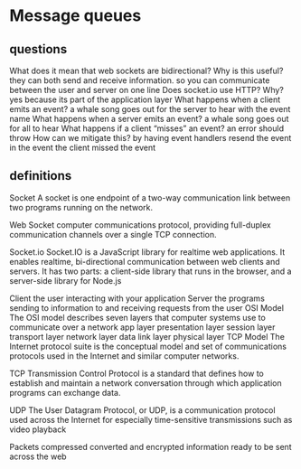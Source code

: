 # Message queues

## questions

What does it mean that web sockets are bidirectional? Why is this useful?
they can both send and receive information. so you can communicate between the user and server on one line
Does socket.io use HTTP? Why?
yes because its part of the application layer
What happens when a client emits an event?
a whale song goes out for the server to hear with the event name
What happens when a server emits an event?
a whale song goes out for all to hear
What happens if a client “misses” an event?
an error should throw
How can we mitigate this?
by having event handlers resend the event in the event the client missed the event

## definitions

Socket
A socket is one endpoint of a two-way communication link between two programs running on the network.
<!-- https://docs.oracle.com/javase/tutorial/networking/sockets/definition.html#:~:text=Definition%3A,address%20and%20a%20port%20number. -->
Web Socket
computer communications protocol, providing full-duplex communication channels over a single TCP connection.
<!-- https://en.wikipedia.org/wiki/WebSocket#:~:text=WebSocket%20is%20a%20computer%20communications,being%20standardized%20by%20the%20W3C. -->
Socket.io
Socket.IO is a JavaScript library for realtime web applications. It enables realtime, bi-directional communication between web clients and servers. It has two parts: a client-side library that runs in the browser, and a server-side library for Node.js
<!-- socket.io docs -->
Client
the user interacting with your application
Server
the programs sending to information to and receiving requests from the user
OSI Model
The OSI model describes seven layers that computer systems use to communicate over a network
app layer presentation layer session layer transport layer network layer
data link layer physical layer
TCP Model
The Internet protocol suite is the conceptual model and set of communications protocols used in the Internet and similar computer networks.
<!--https://en.wikipedia.org/wiki/Internet_protocol_suite -->
TCP
Transmission Control Protocol is a standard that defines how to establish and maintain a network conversation through which application programs can exchange data.
<!--https://searchnetworking.techtarget.com/definition/TCP#:~:text=TCP%20(Transmission%20Control%20Protocol)%20is,of%20data%20to%20each%20other.-->
UDP
The User Datagram Protocol, or UDP, is a communication protocol used across the Internet for especially time-sensitive transmissions such as video playback
<!--https://www.cloudflare.com/learning/ddos/glossary/user-datagram-protocol-udp/-->
Packets
compressed converted and encrypted information ready to be sent across the web